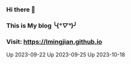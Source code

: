 ### Hi there 👋

### This is My blog ╰(*°▽°*)╯

### Visit: https://lmingjian.github.io

Up 2023-09-22
Up 2023-09-25
Up 2023-10-18